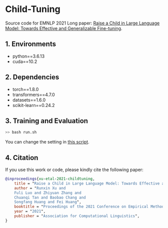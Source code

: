 
# Child-Tuning

Source code for EMNLP 2021 Long paper: [Raise a Child in Large Language Model: Towards Effective and Generalizable Fine-tuning](https://arxiv.org/abs/2105.14924).

## 1. Environments

- python==3.6.13
- cuda==10.2

## 2. Dependencies

- torch==1.8.0
- transformers==4.7.0
- datasets==1.6.0
- scikit-learn==0.24.2
## 3. Training and Evaluation

```bash
>> bash run.sh
```

You can change the setting in [this script](./run.sh).

## 4. Citation

If you use this work or code, please kindly cite the following paper:

```bib
@inproceedings{xu-etal-2021-childtuning,
    title = "Raise a Child in Large Language Model: Towards Effective and Generalizable Fine-tuning",
    author = "Runxin Xu and
    Fuli Luo and Zhiyuan Zhang and
    Chuanqi Tan and Baobao Chang and
    Songfang Huang and Fei Huang",
    booktitle = "Proceedings of the 2021 Conference on Empirical Methods in Natural Language Processing (EMNLP)",
    year = "2021",
    publisher = "Association for Computational Linguistics",
}
```
